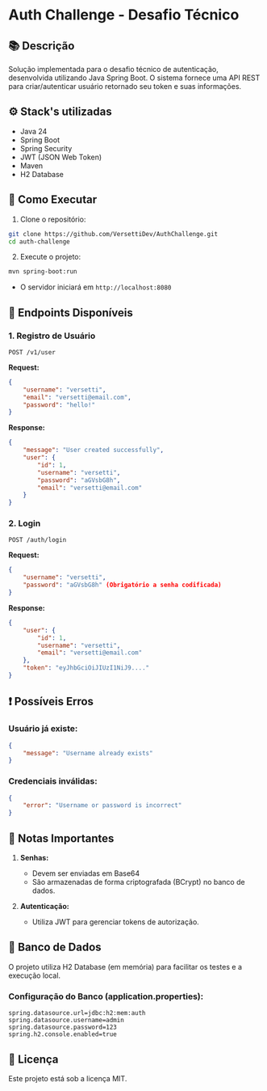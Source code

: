 # Auth Challenge - Desafio Técnico
## 📚 Descrição

Solução implementada para o desafio técnico de autenticação, desenvolvida utilizando Java Spring Boot. O sistema fornece uma API REST para criar/autenticar usuário retornado seu token e suas informações.

## ⚙️ Stack's utilizadas
- Java 24
- Spring Boot
- Spring Security
- JWT (JSON Web Token)
- Maven
- H2 Database

## 🎁 Como Executar
1. Clone o repositório:
```bash
git clone https://github.com/VersettiDev/AuthChallenge.git
cd auth-challenge
```
2. Execute o projeto:
``` bash
mvn spring-boot:run
```
- O servidor iniciará em `http://localhost:8080`
## 🧶 Endpoints Disponíveis
### 1. Registro de Usuário
``` 
POST /v1/user
```
**Request:**
``` json
{
    "username": "versetti",
    "email": "versetti@email.com",
    "password": "hello!"
}
```
**Response:**
``` json
{
	"message": "User created successfully",
	"user": {
		"id": 1,
		"username": "versetti",
		"password": "aGVsbG8h",
		"email": "versetti@email.com"
	}
}
```
### 2. Login
``` 
POST /auth/login
```
**Request:**
``` json
{
    "username": "versetti",
    "password": "aGVsbG8h" (Obrigatório a senha codificada)
}
```
**Response:**
``` json
{
	"user": {
		"id": 1,
		"username": "versetti",
		"email": "versetti@email.com"
	},
	"token": "eyJhbGciOiJIUzI1NiJ9...."
}
```
## ❗ Possíveis Erros
### Usuário já existe:
``` json
{
    "message": "Username already exists"
}
```
### Credenciais inválidas:
``` json
{
    "error": "Username or password is incorrect"
}
```
## 📝 Notas Importantes
1. **Senhas:**
    - Devem ser enviadas em Base64
    - São armazenadas de forma criptografada (BCrypt) no banco de dados.

2. **Autenticação:**
    - Utiliza JWT para gerenciar tokens de autorização.
## 💾 Banco de Dados
O projeto utiliza H2 Database (em memória) para facilitar os testes e a execução local.
### Configuração do Banco (application.properties):
``` properties
spring.datasource.url=jdbc:h2:mem:auth
spring.datasource.username=admin
spring.datasource.password=123
spring.h2.console.enabled=true
```
## 📄 Licença
Este projeto está sob a licença MIT.
